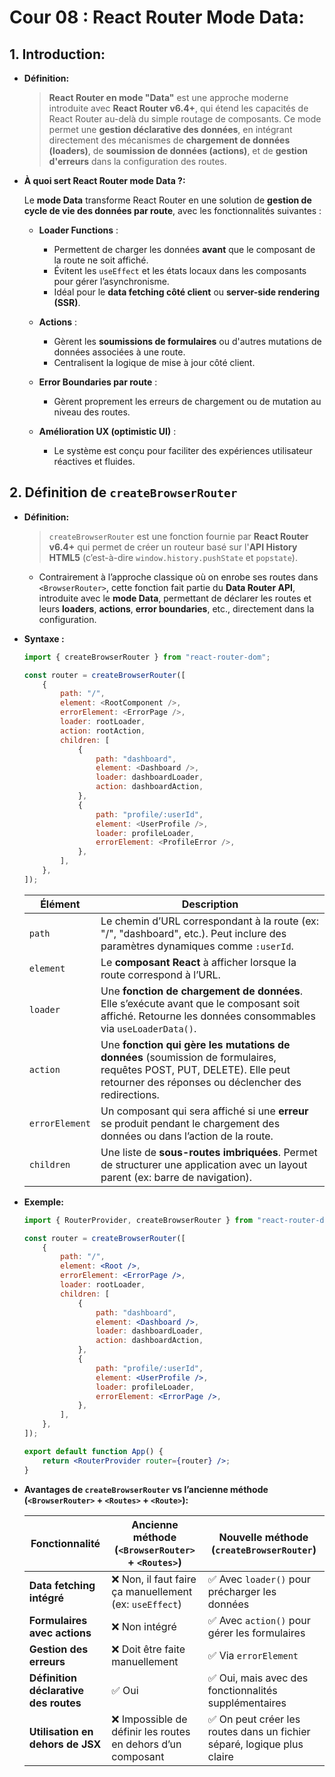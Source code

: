 # Cour 08 : **React Router Mode Data:**

## 1. **Introduction:**

-   **Définition:**

    > **React Router en mode "Data"** est une approche moderne introduite avec **React Router v6.4+**, qui étend les capacités de React Router au-delà du simple routage de composants. Ce mode permet une **gestion déclarative des données**, en intégrant directement des mécanismes de **chargement de données (loaders)**, de **soumission de données (actions)**, et de **gestion d'erreurs** dans la configuration des routes.

-   **À quoi sert React Router mode Data ?:**

    Le **mode Data** transforme React Router en une solution de **gestion de cycle de vie des données par route**, avec les fonctionnalités suivantes :

    -   **Loader Functions** :

        -   Permettent de charger les données **avant** que le composant de la route ne soit affiché.
        -   Évitent les `useEffect` et les états locaux dans les composants pour gérer l’asynchronisme.
        -   Idéal pour le **data fetching côté client** ou **server-side rendering (SSR)**.

    -   **Actions** :

        -   Gèrent les **soumissions de formulaires** ou d'autres mutations de données associées à une route.
        -   Centralisent la logique de mise à jour côté client.

    -   **Error Boundaries par route** :

        -   Gèrent proprement les erreurs de chargement ou de mutation au niveau des routes.

    -   **Amélioration UX (optimistic UI)** :

        -   Le système est conçu pour faciliter des expériences utilisateur réactives et fluides.

## 2. Définition de `createBrowserRouter`

-   **Définition:**

    > `createBrowserRouter` est une fonction fournie par **React Router v6.4+** qui permet de créer un routeur basé sur l'**API History HTML5** (c’est-à-dire `window.history.pushState` et `popstate`).

    -   Contrairement à l’approche classique où on enrobe ses routes dans `<BrowserRouter>`, cette fonction fait partie du **Data Router API**, introduite avec le **mode Data**, permettant de déclarer les routes et leurs **loaders**, **actions**, **error boundaries**, etc., directement dans la configuration.

-   **Syntaxe :**

    ```js
    import { createBrowserRouter } from "react-router-dom";

    const router = createBrowserRouter([
    	{
    		path: "/",
    		element: <RootComponent />,
    		errorElement: <ErrorPage />,
    		loader: rootLoader,
    		action: rootAction,
    		children: [
    			{
    				path: "dashboard",
    				element: <Dashboard />,
    				loader: dashboardLoader,
    				action: dashboardAction,
    			},
    			{
    				path: "profile/:userId",
    				element: <UserProfile />,
    				loader: profileLoader,
    				errorElement: <ProfileError />,
    			},
    		],
    	},
    ]);
    ```

    | Élément        | Description                                                                                                                                                                  |
    | -------------- | ---------------------------------------------------------------------------------------------------------------------------------------------------------------------------- |
    | `path`         | Le chemin d’URL correspondant à la route (ex: "/", "dashboard", etc.). Peut inclure des paramètres dynamiques comme `:userId`.                                               |
    | `element`      | Le **composant React** à afficher lorsque la route correspond à l’URL.                                                                                                       |
    | `loader`       | Une **fonction de chargement de données**. Elle s’exécute avant que le composant soit affiché. Retourne les données consommables via `useLoaderData()`.                      |
    | `action`       | Une **fonction qui gère les mutations de données** (soumission de formulaires, requêtes POST, PUT, DELETE). Elle peut retourner des réponses ou déclencher des redirections. |
    | `errorElement` | Un composant qui sera affiché si une **erreur** se produit pendant le chargement des données ou dans l’action de la route.                                                   |
    | `children`     | Une liste de **sous-routes imbriquées**. Permet de structurer une application avec un layout parent (ex: barre de navigation).                                               |

-   **Exemple:**

    ```jsx
    import { RouterProvider, createBrowserRouter } from "react-router-dom";

    const router = createBrowserRouter([
    	{
    		path: "/",
    		element: <Root />,
    		errorElement: <ErrorPage />,
    		loader: rootLoader,
    		children: [
    			{
    				path: "dashboard",
    				element: <Dashboard />,
    				loader: dashboardLoader,
    				action: dashboardAction,
    			},
    			{
    				path: "profile/:userId",
    				element: <UserProfile />,
    				loader: profileLoader,
    				errorElement: <ErrorPage />,
    			},
    		],
    	},
    ]);

    export default function App() {
    	return <RouterProvider router={router} />;
    }
    ```

-   **Avantages de `createBrowserRouter` vs l’ancienne méthode (`<BrowserRouter>` + `<Routes>` + `<Route>`):**

    | Fonctionnalité                        | Ancienne méthode (`<BrowserRouter>` + `<Routes>`)            | Nouvelle méthode (`createBrowserRouter`)                                |
    | ------------------------------------- | ------------------------------------------------------------ | ----------------------------------------------------------------------- |
    | **Data fetching intégré**             | ❌ Non, il faut faire ça manuellement (ex: `useEffect`)      | ✅ Avec `loader()` pour précharger les données                          |
    | **Formulaires avec actions**          | ❌ Non intégré                                               | ✅ Avec `action()` pour gérer les formulaires                           |
    | **Gestion des erreurs**               | ❌ Doit être faite manuellement                              | ✅ Via `errorElement`                                                   |
    | **Définition déclarative des routes** | ✅ Oui                                                       | ✅ Oui, mais avec des fonctionnalités supplémentaires                   |
    | **Utilisation en dehors de JSX**      | ❌ Impossible de définir les routes en dehors d’un composant | ✅ On peut créer les routes dans un fichier séparé, logique plus claire |
